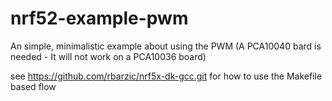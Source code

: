 # nrf52-example-pwm

An simple, minimalistic example about using the PWM
(A PCA10040 bard is needed - It will not work on a PCA10036 board)


see https://github.com/rbarzic/nrf5x-dk-gcc.git for how to use the Makefile based flow
